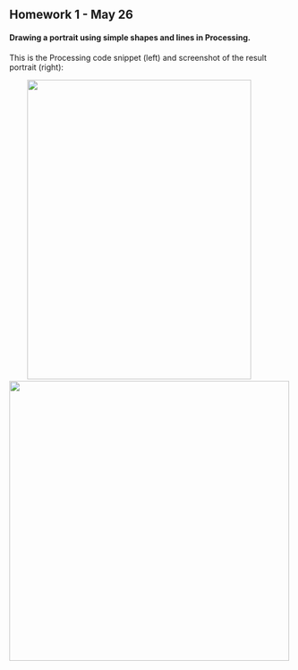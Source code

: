 ## Homework 1 - May 26

#### Drawing a portrait using simple shapes and lines in Processing. 

This is the Processing code snippet (left) and screenshot of the result portrait (right):

&nbsp;&nbsp;&nbsp;&nbsp;&nbsp;&nbsp;&nbsp;&nbsp;<img src="https://github.com/ronit-singh/Intro_to_IM/blob/main/May%2026/CodeSnippet.jpg" width="400" height="535">&nbsp;&nbsp;&nbsp;&nbsp;&nbsp;&nbsp;<img src="https://github.com/ronit-singh/Intro_to_IM/blob/main/May%2026/Screenshot.jpg" width="500">
